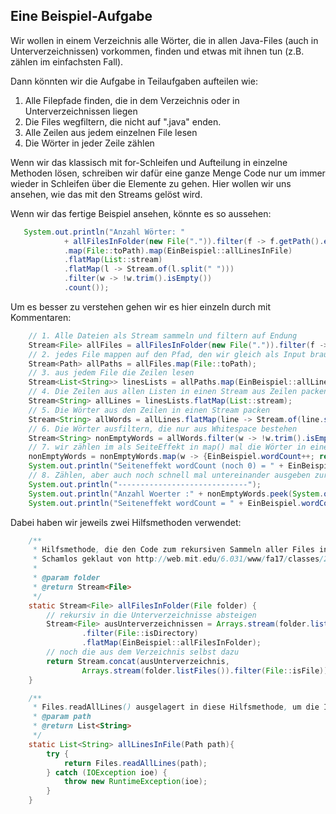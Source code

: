## Eine Beispiel-Aufgabe

Wir wollen in einem Verzeichnis alle Wörter, die in allen Java-Files (auch in Unterverzeichnissen) vorkommen, finden 
und etwas mit ihnen tun (z.B. zählen im einfachsten Fall).
  

Dann könnten wir die Aufgabe in Teilaufgaben aufteilen wie:

1. Alle Filepfade finden, die in dem Verzeichnis oder in Unterverzeichnissen liegen
2. Die Files wegfiltern, die nicht auf ".java" enden.
3. Alle Zeilen aus jedem einzelnen File lesen     
4. Die Wörter in jeder Zeile zählen     

Wenn wir das klassisch mit for-Schleifen und Aufteilung in einzelne Methoden lösen, schreiben wir dafür eine ganze Menge 
Code nur um immer wieder in Schleifen über die Elemente zu gehen.
Hier wollen wir uns ansehen, wie das mit den Streams gelöst wird.  

Wenn wir das fertige Beispiel ansehen, könnte es so aussehen:
```java
   System.out.println("Anzahl Wörter: " 
            + allFilesInFolder(new File(".")).filter(f -> f.getPath().endsWith(".java"))
            .map(File::toPath).map(EinBeispiel::allLinesInFile)
            .flatMap(List::stream)
            .flatMap(l -> Stream.of(l.split(" ")))
            .filter(w -> !w.trim().isEmpty())
            .count());
```

Um es besser zu verstehen gehen wir es hier einzeln durch mit Kommentaren:
```java
    // 1. Alle Dateien als Stream sammeln und filtern auf Endung
    Stream<File> allFiles = allFilesInFolder(new File(".")).filter(f -> f.getPath().endsWith(".java"));
    // 2. jedes File mappen auf den Pfad, den wir gleich als Input brauchen
    Stream<Path> allPaths = allFiles.map(File::toPath);
    // 3. aus jedem File die Zeilen lesen
    Stream<List<String>> linesLists = allPaths.map(EinBeispiel::allLinesInFile);
    // 4. Die Zeilen aus allen Listen in einen Stream aus Zeilen packen
    Stream<String> allLines = linesLists.flatMap(List::stream);
    // 5. Die Wörter aus den Zeilen in einen Stream packen
    Stream<String> allWords = allLines.flatMap(line -> Stream.of(line.split(" "))).map(w-> {return w.toLowerCase();});
    // 6. Die Wörter ausfiltern, die nur aus Whitespace bestehen
    Stream<String> nonEmptyWords = allWords.filter(w -> !w.trim().isEmpty());
    // 7. wir zählen im als SeiteEffekt in map() mal die Wörter in einer statischen Klassenvariable - während wir sonst nix machen, außer den Input wieder als Output rauszugeben
    nonEmptyWords = nonEmptyWords.map(w -> {EinBeispiel.wordCount++; return w;});
    System.out.println("Seiteneffekt wordCount (noch 0) = " + EinBeispiel.wordCount); // nur als Beispiel-Fallstrick: das wird hier noch 0 ergeben, weil die intermediate operation gar nicht ausgeführt wurde ...
    // 8. Zählen, aber auch noch schnell mal untereinander ausgeben zur Kontrolle
    System.out.println("-----------------------------");
    System.out.println("Anzahl Woerter :" + nonEmptyWords.peek(System.out::println).count());
    System.out.println("Seiteneffekt wordCount = " + EinBeispiel.wordCount); // Erst hier wäre der Zähler aus dem Seiteneffekt gefüllt nach der terminal operation
```


Dabei haben wir jeweils zwei Hilfsmethoden verwendet:  
```java
    /**
     * Hilfsmethode, die den Code zum rekursiven Sammeln aller Files in einem Verzeichnis kapselt. <br>
     * Schamlos geklaut von http://web.mit.edu/6.031/www/fa17/classes/26-map-filter-reduce/
     *
     * @param folder
     * @return Stream<File>
     */
    static Stream<File> allFilesInFolder(File folder) {
        // rekursiv in die Unterverzeichnisse absteigen
        Stream<File> ausUnterverzeichnissen = Arrays.stream(folder.listFiles())
                .filter(File::isDirectory)
                .flatMap(EinBeispiel::allFilesInFolder);
        // noch die aus dem Verzeichnis selbst dazu
        return Stream.concat(ausUnterverzeichnis,
                Arrays.stream(folder.listFiles()).filter(File::isFile));
    }

    /**
     * Files.readAllLines() ausgelagert in diese Hilfsmethode, um die IOException abzuschütteln.
     * @param path
     * @return List<String>
     */
    static List<String> allLinesInFile(Path path){
        try {
            return Files.readAllLines(path);
        } catch (IOException ioe) {
            throw new RuntimeException(ioe);
        }
    }
```



